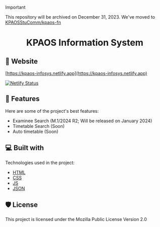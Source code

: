> [!IMPORTANT]
> This repository will be archived on December 31, 2023. We've moved to [KPAOSStuComm/kpaos-fn](https://github.com/KPAOSStuComm/kpaos-fn)

<h1 align="center" id="title">KPAOS Information System</h1>

## 🚀 Website

[https://kpaos-infosys.netlify.app](https://kpaos-infosys.netlify.app)

[![Netlify Status](https://api.netlify.com/api/v1/badges/d78542ff-bdf5-4559-82d5-55b0a17f4bda/deploy-status)](https://app.netlify.com/sites/kpaos-infosys/deploys)

## 🧐 Features

Here are some of the project's best features:

- Examinee Search (M.1/2024 R2; Will be released on January 2024)
- Timetable Search (Soon)
- Auto timetable (Soon)

## 💻 Built with

Technologies used in the project:

- [HTML](https://html.spec.whatwg.org/multipage/)
- [CSS](https://www.w3.org/TR/CSS)
- [JS](https://en.wikipedia.org/wiki/JavaScript)
- [JSON](https://www.json.org)

## 🛡️ License

This project is licensed under the Mozilla Public License Version 2.0
